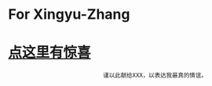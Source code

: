 # For Xingyu-Zhang




# [点这里有惊喜](https://damengkunsila.github.io/la/src/index.html)





                               谨以此献给XXX，以表达我最真的情谊。
